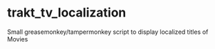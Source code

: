 # trakt_tv_localization
Small greasemonkey/tampermonkey script to display localized titles of Movies
